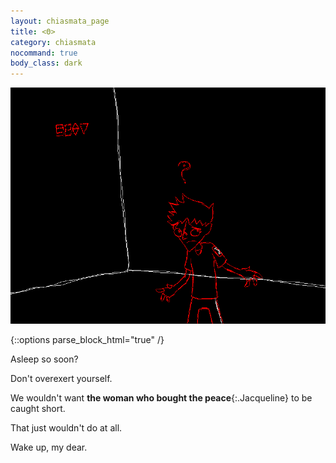 ```yaml
---
layout: chiasmata_page
title: <Θ>
category: chiasmata
nocommand: true
body_class: dark
---
```


![099](/chiasmata/images/narrative/098.gif)

{::options parse_block_html="true" /}
<div class="other_mystery">
Asleep so soon?

Don't overexert yourself.

We wouldn't want **the woman who bought the peace**{:.Jacqueline} to be caught short.

That just wouldn't do at all.

Wake up, my dear.
</div>